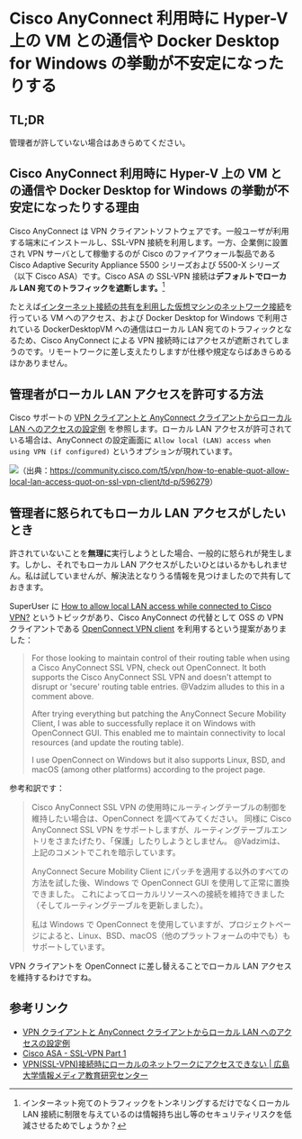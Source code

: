 # Cisco AnyConnect 利用時に Hyper-V 上の VM との通信や Docker Desktop for Windows の挙動が不安定になったりする


## TL;DR

管理者が許していない場合はあきらめてください。

## Cisco AnyConnect 利用時に Hyper-V 上の VM との通信や Docker Desktop for Windows の挙動が不安定になったりする理由

Cisco AnyConnect は VPN クライアントソフトウェアです。一般ユーザが利用する端末にインストールし、SSL-VPN 接続を利用します。一方、企業側に設置され VPN サーバとして稼働するのが Cisco のファイアウォール製品である Cisco Adaptive Security Appliance 5500 シリーズおよび 5500-X シリーズ（以下 Cisco ASA）です。Cisco ASA の SSL-VPN 接続は**デフォルトでローカル LAN 宛てのトラフィックを遮断します。**[^1]

[^1]: インターネット宛てのトラフィックをトンネリングするだけでなくローカル LAN 接続に制限を与えているのは情報持ち出し等のセキュリティリスクを低減させるためでしょうか？

たとえば[インターネット接続の共有を利用した仮想マシンのネットワーク接続](https://www.gmo.jp/report/single/?art_id=212)を行っている VM へのアクセス、および Docker Desktop for Windows で利用されている DockerDesktopVM への通信はローカル LAN 宛てのトラフィックとなるため、Cisco AnyConnect による VPN 接続時にはアクセスが遮断されてしまうのです。リモートワークに差し支えたりしますが仕様や規定ならばあきらめるほかありません。

## 管理者がローカル LAN アクセスを許可する方法

Cisco サポートの [VPN クライアントと AnyConnect クライアントからローカル LAN へのアクセスの設定例](https://www.cisco.com/c/ja_jp/support/docs/security/asa-5500-x-series-next-generation-firewalls/70847-local-lan-pix-asa.html) を参照します。ローカル LAN アクセスが許可されている場合は、AnyConnect の設定画面に `Allow local (LAN) access when using VPN (if configured)` というオプションが現れています。

![](https://www.cisco.com/c/dam/en/us/support/docs/security/asa-5500-x-series-next-generation-firewalls/70847-local-lan-pix-asa-13.gif)（出典：<https://community.cisco.com/t5/vpn/how-to-enable-quot-allow-local-lan-access-quot-on-ssl-vpn-client/td-p/596279>）

## 管理者に怒られてもローカル LAN アクセスがしたいとき

許されていないことを**無理に**実行しようとした場合、一般的に怒られが発生します。しかし、それでもローカル LAN アクセスがしたいひとはいるかもしれません。私は試していませんが、解決法となりうる情報を見つけましたので共有しておきます。

SuperUser に [How to allow local LAN access while connected to Cisco VPN?](https://superuser.com/questions/284709/how-to-allow-local-lan-access-while-connected-to-cisco-vpn) というトピックがあり、Cisco AnyConnect の代替として OSS の VPN クライアントである [OpenConnect VPN client](https://www.infradead.org/openconnect/) を利用するという提案がありました：

>For those looking to maintain control of their routing table when using a Cisco AnyConnect SSL VPN, check out OpenConnect. It both supports the Cisco AnyConnect SSL VPN and doesn't attempt to disrupt or 'secure' routing table entries. @Vadzim alludes to this in a comment above.
>
>After trying everything but patching the AnyConnect Secure Mobility Client, I was able to successfully replace it on Windows with OpenConnect GUI. This enabled me to maintain connectivity to local resources (and update the routing table).
>
>I use OpenConnect on Windows but it also supports Linux, BSD, and macOS (among other platforms) according to the project page.

参考和訳です：

>Cisco AnyConnect SSL VPN の使用時にルーティングテーブルの制御を維持したい場合は、OpenConnect を調べてみてください。 同様に Cisco AnyConnect SSL VPN をサポートしますが、ルーティングテーブルエントリをさまたげたり、「保護」したりしようとしません。 @Vadzimは、上記のコメントでこれを暗示しています。
>
>AnyConnect Secure Mobility Client にパッチを適用する以外のすべての方法を試した後、Windows で OpenConnect GUI を使用して正常に置換できました。 これによってローカルリソースへの接続を維持できました（そしてルーティングテーブルを更新しました）。
>
>私は Windows で OpenConnect を使用していますが、プロジェクトページによると、Linux、BSD、macOS（他のプラットフォームの中でも）もサポートしています。

VPN クライアントを OpenConnect に差し替えることでローカル LAN アクセスを維持するわけですね。

## 参考リンク

* [VPN クライアントと AnyConnect クライアントからローカル LAN へのアクセスの設定例
](https://www.cisco.com/c/ja_jp/support/docs/security/asa-5500-x-series-next-generation-firewalls/70847-local-lan-pix-asa.html)
* [Cisco ASA - SSL-VPN Part 1](https://www.infraexpert.com/study/ciscoasa12.html)
* [VPN(SSL-VPN)接続時にローカルのネットワークにアクセスできない |
 広島大学情報メディア教育研究センター](https://www.media.hiroshima-u.ac.jp/helpdesk/faq/network/sslvpn-local-accsess)
